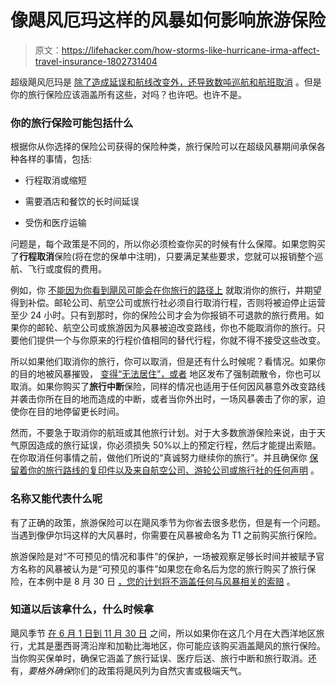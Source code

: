 # 像飓风厄玛这样的风暴如何影响旅游保险

> 原文：<https://lifehacker.com/how-storms-like-hurricane-irma-affect-travel-insurance-1802731404>

超级飓风厄玛是 [除了造成延误和航线改变外，还导致数吨巡航和航班取消](http://www.latimes.com/travel/cruises/la-tr-cruises-hurricane-irma-cancellations-20170906-story.html) 。但是你的旅行保险应该涵盖所有这些，对吗？也许吧。也许不是。



### 你的旅行保险可能包括什么

根据你从你选择的保险公司获得的保险种类，旅行保险可以在超级风暴期间承保各种各样的事情，包括:

*   行程取消或缩短

*   需要酒店和餐饮的长时间延误

*   受伤和医疗运输

问题是，每个政策是不同的，所以你必须检查你买的时候有什么保障。如果您购买了**行程取消**保险(将在您的保单中注明)，只要满足某些要求，您就可以报销整个巡航、飞行或度假的费用。

例如，你 [不能因为你看到飓风可能会在你旅行的路径上](https://www.allianztravelinsurance.com/travel/planning/hurricane-insurance-coverage.htm) 就取消你的旅行，并期望得到补偿。邮轮公司、航空公司或旅行社必须自行取消行程，否则将被迫停止运营至少 24 小时。只有到那时，你的保险公司才会为你报销不可退款的旅行费用。如果你的邮轮、航空公司或旅游因为风暴被迫改变路线，你也不能取消你的旅行。只要他们提供一个与你原来的行程价值相同的替代行程，你就不得不接受这些改变。

所以如果他们取消你的旅行，你可以取消，但是还有什么时候呢？看情况。如果你的目的地被风暴摧毁， [变得“无法居住”，或者](http://www.travelinsurancereview.net/hurricane-travel-resource-center/hurricane-insurance/) 地区发布了强制疏散令，你也可以取消。如果你购买了**旅行中断**保险，同样的情况也适用于任何因风暴意外改变路线并袭击你所在目的地而造成的中断，或者当你外出时，一场风暴袭击了你的家，迫使你在目的地停留更长时间。

然而，不要急于取消你的航班或其他旅行计划。对于大多数旅游保险来说，由于天气原因造成的旅行延误，你必须损失 50%以上的预定行程，然后才能提出索赔。在你取消任何事情之前，做他们所说的“真诚努力继续你的旅行”。并且确保你 [保留着你的旅行路线的复印件以及来自航空公司、游轮公司或旅行社的任何声明](https://www.squaremouth.com/current-event-information-centers/atlantic-hurricane-irma-travel-insurance-information-center/travel-insurance-claims-advice-if-hurricane-irma-ruins-your-trip-explained-by-squaremouth/) 。

### 名称又能代表什么呢

有了正确的政策，旅游保险可以在飓风季节为你省去很多悲伤，但是有一个问题。当遇到像伊尔玛这样的大风暴时，你需要在风暴被命名为 T1 之前购买旅行保险。

旅游保险是对“不可预见的情况和事件”的保护，一场被观察足够长时间并被赋予官方名称的风暴被认为是“可预见的事件”如果您在命名后为您的旅行购买了旅行保险，在本例中是 8 月 30 日 [，您的计划将不涵盖任何与风暴相关的索赔](https://www.squaremouth.com/current-event-information-centers/events/atlantic-hurricane-irma-travel-insurance-information-center/) 。

### 知道以后该拿什么，什么时候拿

飓风季节 [在 6 月 1 日到 11 月 30 日](https://www.insuremytrip.com/insuring-your-trip/hurricane-season/) 之间，所以如果你在这几个月在大西洋地区旅行，尤其是墨西哥湾沿岸和加勒比海地区，你可能应该购买涵盖飓风的旅行保险。当你购买保单时，确保它涵盖了旅行延误、医疗后送、旅行中断和旅行取消。还有，*要格外确保*你们的政策将飓风列为自然灾害或极端天气。